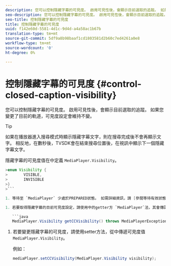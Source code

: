 ```yaml
---
description: 您可以控制隱藏字幕的可見度。 啟用可見性後，會顯示目前選取的追蹤。 如果您變更了目前的軌道，可見度設定會維持不變。
seo-description: 您可以控制隱藏字幕的可見度。 啟用可見性後，會顯示目前選取的追蹤。 如果您變更了目前的軌道，可見度設定會維持不變。
seo-title: 控制隱藏字幕的可見度
title: 控制隱藏字幕的可見度
uuid: f142e60d-5581-4d1c-9d4d-a4a58ac1b67b
translation-type: tm+mt
source-git-commit: 5df9a8b98baaf1cd1803581d2b60c7ed4261a0e8
workflow-type: tm+mt
source-wordcount: '0'
ht-degree: 0%

---
```



# 控制隱藏字幕的可見度 {#control-closed-caption-visibility}

您可以控制隱藏字幕的可見度。 啟用可見性後，會顯示目前選取的追蹤。 如果您變更了目前的軌道，可見度設定會維持不變。

>[!TIP]
>
>如果在播放器進入搜尋模式時顯示隱藏字幕文字，則在搜尋完成後不會再顯示文字。 相反地，在數秒後，TVSDK會在結束搜尋位置後，在視訊中顯示下一個隱藏字幕文字。
>
>隱藏字幕的可見度值在中定義 `MediaPlayer.Visibility`。
>
>
```java
>enum Visibility {  
>       VISIBLE,  
>       INVISIBLE 
>}
>```

1. 等待至 `MediaPlayer` 少處於PREPARED狀態。 如需詳細資訊，請 [參閱等待有效狀態](../../../../tvsdk-3x-android-prog/android-3x-content-playback-options-android2/ui-configure/android-3x-ui-state-prepared-wait-for.md)。

1. 若要取得隱藏字幕的目前可見度設定，請使用中的getter方 `MediaPlayer`法，其會傳回可見度值。

   ```java
   MediaPlayer.Visibility getCCVisibility() throws MediaPlayerException;
   ```

1. 若要變更隱藏字幕的可見度，請使用setter方法，從中傳遞可見度值 `MediaPlayer.Visibility`。

   例如：

   ```java
   mediaPlayer.setCCVisibility(MediaPlayer.Visibility visibility);
   ```
